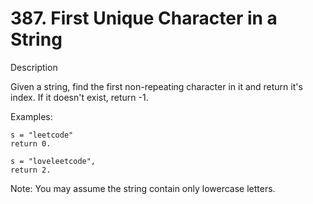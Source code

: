 # 387. First Unique Character in a String

Description

Given a string, find the first non-repeating character in it and return it's index. If it doesn't exist, return -1.

Examples:
```
s = "leetcode"
return 0.
```

```
s = "loveleetcode",
return 2.
```

Note: You may assume the string contain only lowercase letters.
